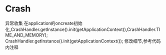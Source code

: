 # Crash
异常收集
在application的oncreate初始化,CrashHandler.getInstance().init(getApplicationContext(),CrashHandler.TIME_AND_MEMORY);
                            CrashHandler.getInstance().init(getApplicationContext());
                            修改细节,参考代码内注释
